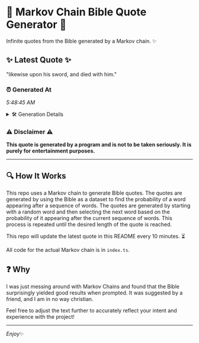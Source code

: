 # 📖 Markov Chain Bible Quote Generator 📖

Infinite quotes from the Bible generated by a Markov chain. ✨

## ✨ Latest Quote ✨
"likewise upon his sword, and died with him."

### ⏰ Generated At
*5:48:45 AM*

<details>
    <summary>🛠️ Generation Details</summary>
    <p>
        <strong>🌱 Seed:</strong> likewise<br>
        <strong>🔄 Iterations:</strong> 7<br>
        <strong>📜 Context History:</strong><br>[ likewise ]: upon<br>[ likewise, upon ]: his<br>[ likewise, upon, his ]: sword,<br>[ likewise, upon, his, sword, ]: and<br>[ likewise, upon, his, sword,, and ]: died<br>[ likewise, upon, his, sword,, and, died ]: with<br>[ upon, his, sword,, and, died, with ]: him.<br>
    </p>
</details>

### ⚠️ Disclaimer ⚠️
**This quote is generated by a program and is not to be taken seriously. It is purely for entertainment purposes.**

---

## 🔍 How It Works

This repo uses a Markov chain to generate Bible quotes. The quotes are generated by using the Bible as a dataset to find the probability of a word appearing after a sequence of words. The quotes are generated by starting with a random word and then selecting the next word based on the probability of it appearing after the current sequence of words. This process is repeated until the desired length of the quote is reached.

This repo will update the latest quote in this README every 10 minutes. ⏳

All code for the actual Markov chain is in `index.ts`.

## ❓ Why

I was just messing around with Markov Chains and found that the Bible surprisingly yielded good results when prompted. 
It was suggested by a friend, and I am in no way christian.

Feel free to adjust the text further to accurately reflect your intent and experience with the project!

---

*Enjoy*✨
